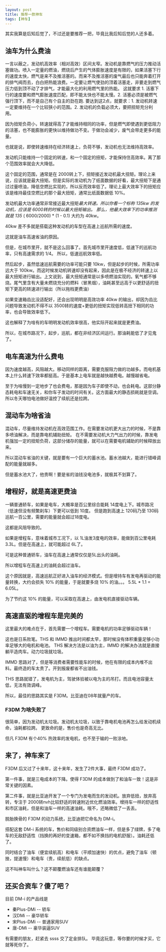 ```yaml
---
layout: post
title: 推荐一款神车
tags: [神车]
---
```


<div class="pre">
其实我算是后知后觉了，不过还是要推荐一把，毕竟比我后知后觉的人还多着。
</div>

## 油车为什么费油

一言以蔽之，发动机高效率（相对高效）区间太窄。发动机是靠燃气的压力推动活塞做功。喷入一定量的燃油，燃烧后产生的气体膨胀速度是有限的，如果活塞下行的速度太快，燃气是来不及推活塞的。而来不及推活塞的废气最后也只能奔着打开的排气阀而去，白白把热能浪费。一定要让燃气使劲的顶着活塞走，非要走到燃气压力低到顶不动了才排气，才能最大化的利用燃气里的热能。
这就要求 1. 活塞下行的速度要和燃气膨胀速度匹配，即不能太快也不能太慢。2. 活塞必须是被燃气强行顶下，而不是自己有个自主的劲在跑. 要达到这2点，就要求：1. 发动机转速一定要维持在一个比较狭小的范围。2. 发动机的负载必须大，要把扭矩充分利用。

因为扭矩负荷小，转速就得高了才能维持相同的功率，但是燃气即使遇到更低阻力的活塞，也不能膨胀的更快以维持做功不变。于做功会减少，废气会带走更多的能量。

也就是说，即使转速维持在经济转速上，负荷不够，发动机也无法维持高效率。

发动机只能维持一个固定的转速，和一个固定的扭矩，才能保持住高效率。离了那个范围效率就会大大降低。

这个固定的范围，通常是在 2000转上下，扭矩接近发动机最大扭矩。理论上来说，应该就是最大扭矩。但是实际的发动机为了纸面数据的好看，最大扭矩下是通过过量喷油，降低空燃比实现的，所以反而效率低了。理论上最大效率下的扭矩应该是维持最佳空燃比的那个最大扭矩，通常比纸面数据低 10%。

发动机最大功率通常非常接近最大扭矩*最大转速。所以你看一个标称  135kw 的发动机，应该是 6000转的时候以最大扭矩输出。
那么，他最大效率下的功率推测就是  135* ( 6000/2000) * (1 - 0.1) 大约为 40kw。

40kw 差不多就是搭载这种发动机的车型在高速上巡航所需的速度。

这就是油车高速省油的原因。

但是，在城市里开，就不是这么回事了。首先城市里开速度低，低速下的巡航功率，只有高速需求的 1/4。
所以，低速巡航效率低。

然后起步，虽然低速巡航需要的功率可能只要 10kw，但是起步的时候，所需功率远大于 100kw。而这时候发动机转速却没有起来，因此是在极不经济的转速上以最大扭矩进行输出。上文说到，最大扭矩通常是以多喷燃油实现的。氧气都不够烧。尾气里含有大量未燃烧充分的燃料（冒黑烟），油耗甚至远高于以更舒适的扭矩下更高的转速进行输出（所以拖档更费油）


如果变速箱齿比没适配好，还会出现明明是高效功率 40kw 的输出，却因为齿比问题导致发动机不得不以 3500转的速度+更低的扭矩实现低转高扭下相同的功率，也会导致效率低下。

这也解释了为啥有的车明明发动机效率很高，他实际开起来就是更费油。

所以，在城市路况下，起步，巡航，都在非经济区间运行。那油耗能低了才见鬼了。

## 电车高速为什么费电

因为速度越高，风阻越大。移动同样的距离，需要克服阻力做的功越多。而电机基本上什么转速下效率都挺高。于是基本上电车就是越快越费电。越慢越省电。

至于为啥慢到一定地步了也会费电，那是因为车子即使不动，也会耗电。这部分静态耗电和车速无关，和你车子发动的时间有关。这方面最大的静态损耗就是空调。所以冬天哪怕电池做好温控了续航还是拉跨。


## 混动车为啥省油

混动车，尽量维持发动机在高效范围工作。在需要发动机更大出力的时候，不是靠多喷油解决，而是靠电机辅助扭矩。
在不需要发动机大力气出力的时候，靠发电机强加一定的扭矩负荷，这部分储存的能量，就可以在需要电机辅助的时候释放出来。

所以混动车省油的关键，就是要有一个巨大的蓄水池。蓄水池越大，能进行错峰调配的能量就越多。

但是蓄水池大了，他贵啊！要是省的油钱没电池多，就极其不划算了。

## 增程好，就是高速更费油

一辆普通轿车，如果是电车，大概率是百公里综合能耗 14度电上下。城市路况（低速但没有频繁刹车）下更可以低到 10度。
但是跑到高速上 120码乃至 130码巡航一百公里，需要的能量就会超过18度电。

这都是风阻导致的。

如果是增程车，意味着城市工况下，以 1L油发3度电的效率，能做到百公里电耗3.3L。但是在高速上，就可能超过 6L了。

可是这种普通轿车，油车在高速上通常仅仅是5L出头的油耗。

所以增程车在高速上的油耗会超过油车。

这个原因就是，高速巡航正好进入油车的经济模式。但是增持车有发电再驱动的能量转换，大约会损失 10% 的能量，于是就要多烧 10% 的油。。。 5.5L * 1.1 = 6.05L。

为了节约这 10% 的能量，可以采取在高速上，由发电机直接驱动车辆。

## 高速直驱的增程车是完美的

这里最大的难点在于，首先需要一个增程车。需要电机的功率足够驱动车辆！

这也是日系败笔。THS 和 IMMD 推出时间都太早，那时候没有体积重量足够小功率足够大的电机和电池。
THS 解决方法是以油为主，IMMD 的解决办法就是直接躺平造肉车。动力垃圾就垃圾。


IMMD 思路对了，但是等消费者需要性能车的时候，他在有限的成本内堆不出料。最终造的车太贵了。开到报废都省不出油钱。

THS 思路就错了，发电机为主，驾驶体验被以电为主的吊打。而且电池容量太低，无法有效调峰。

所以，最佳的思路其实是 F3DM。比亚迪在08年就量产的车。

### F3DM 为啥失败了

很简单，因为发动机太垃圾。发动机太垃圾，以致于靠电机电池再怎么给发动机续命，油耗都拉跨。
更致命的是，售价也是奇高无比。

但凡 F3DM 有个40% 热效率的发电机，也不至于输的一败涂地。

## 来了，神车来了

F3DM 后又过了十来年，这十来年，发生了2件大事，最终 F3DM 成功了。

第一件事，就是三电成本的下降。使得 F3DM 的成本做到了和油车一致！这是非常关键的因素。

第二件事，就是比亚迪开发了一个专门为发电而生的发动机。放弃低扭，放弃高转，专注于 2000转nvh比较舒适的转速附近优化燃油效率。增持车一样的舒适性和市区油耗，但是和油车一样的高速油耗。哦不，还略微低了一丢丢。

脱胎换骨的 F3DM 的动力系统，比亚迪把它命名为 DM-i。

搭配这套 DM-i 系统的车，售价和同级别合资燃油车一样，但是多了绿牌，多了电车的无敌舒适性（挡换的再好的变速箱，都不如不换挡的电机舒服）。油耗还低了。

同时结合了油车（便宜续航高）和电车（平顺加速快）的优点，避免了油车（顿挫，提速慢）和电车（贵，续航低）的缺点。

这不叫神车叫什么？这不颠覆燃油车还有谁能颠覆？


## 还买合资车？傻了吧？

目前 DM-i 的产品线是

- 秦Plus-DMi -- 轿车
- 汉DMi -- 豪华轿车
- 宋Plus-DMi -- 普通家用SUV
- 唐-DMi -- 豪华装逼SUV

有需要的朋友，赶紧去 ssss 交了定金排队。
毕竟这玩意，等你要的时候才买，它就等死你了。

